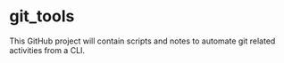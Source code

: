 # git_tools
This GitHub project will contain scripts and notes to automate git related activities from a CLI.
